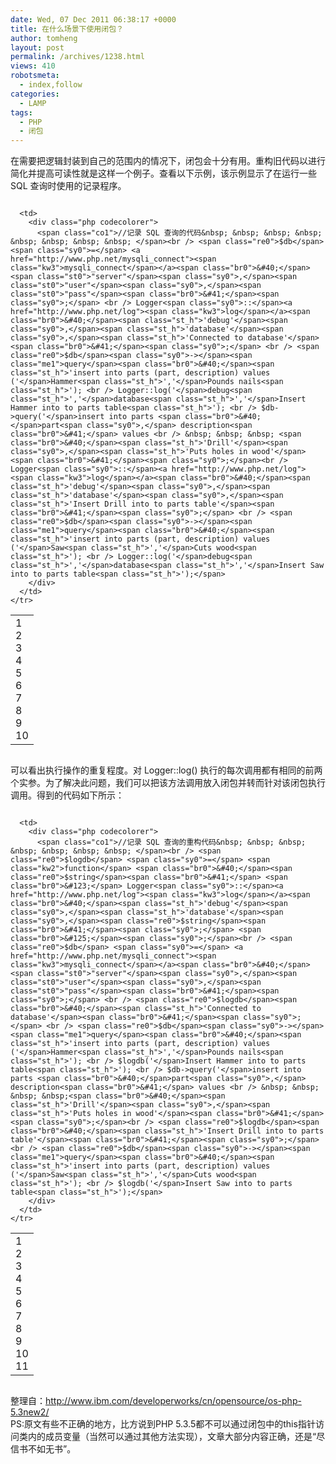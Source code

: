 ```yaml
---
date: Wed, 07 Dec 2011 06:38:17 +0000
title: 在什么场景下使用闭包？
author: tomheng
layout: post
permalink: /archives/1238.html
views: 410
robotsmeta:
  - index,follow
categories:
  - LAMP
tags:
  - PHP
  - 闭包
---
```

在需要把逻辑封装到自己的范围内的情况下，闭包会十分有用。重构旧代码以进行简化并提高可读性就是这样一个例子。查看以下示例，该示例显示了在运行一些 SQL 查询时使用的记录程序。

<div class="codecolorer-container php blackboard" style="overflow:auto;white-space:nowrap;">
  <table cellspacing="0" cellpadding="0">
    <tr>
      <td class="line-numbers">
        <div>
          1<br />2<br />3<br />4<br />5<br />6<br />7<br />8<br />9<br />10<br />
        </div>
      </td>
      
      <td>
        <div class="php codecolorer">
          <span class="co1">//记录 SQL 查询的代码&nbsp; &nbsp; &nbsp; &nbsp; &nbsp; &nbsp; &nbsp; &nbsp; </span><br /> <span class="re0">$db</span> <span class="sy0">=</span> <a href="http://www.php.net/mysqli_connect"><span class="kw3">mysqli_connect</span></a><span class="br0">&#40;</span><span class="st0">"server"</span><span class="sy0">,</span><span class="st0">"user"</span><span class="sy0">,</span><span class="st0">"pass"</span><span class="br0">&#41;</span><span class="sy0">;</span> <br /> Logger<span class="sy0">::</span><a href="http://www.php.net/log"><span class="kw3">log</span></a><span class="br0">&#40;</span><span class="st_h">'debug'</span><span class="sy0">,</span><span class="st_h">'database'</span><span class="sy0">,</span><span class="st_h">'Connected to database'</span><span class="br0">&#41;</span><span class="sy0">;</span> <br /> <span class="re0">$db</span><span class="sy0">-></span><span class="me1">query</span><span class="br0">&#40;</span><span class="st_h">'insert into parts (part, description) values ('</span>Hammer<span class="st_h">','</span>Pounds nails<span class="st_h">'); <br /> Logger::log('</span>debug<span class="st_h">','</span>database<span class="st_h">','</span>Insert Hammer into to parts table<span class="st_h">'); <br /> $db->query('</span>insert into parts <span class="br0">&#40;</span>part<span class="sy0">,</span> description<span class="br0">&#41;</span> values <br /> &nbsp; &nbsp; &nbsp; <span class="br0">&#40;</span><span class="st_h">'Drill'</span><span class="sy0">,</span><span class="st_h">'Puts holes in wood'</span><span class="br0">&#41;</span><span class="sy0">;</span><br /> Logger<span class="sy0">::</span><a href="http://www.php.net/log"><span class="kw3">log</span></a><span class="br0">&#40;</span><span class="st_h">'debug'</span><span class="sy0">,</span><span class="st_h">'database'</span><span class="sy0">,</span><span class="st_h">'Insert Drill into to parts table'</span><span class="br0">&#41;</span><span class="sy0">;</span> <br /> <span class="re0">$db</span><span class="sy0">-></span><span class="me1">query</span><span class="br0">&#40;</span><span class="st_h">'insert into parts (part, description) values ('</span>Saw<span class="st_h">','</span>Cuts wood<span class="st_h">'); <br /> Logger::log('</span>debug<span class="st_h">','</span>database<span class="st_h">','</span>Insert Saw into to parts table<span class="st_h">');</span>
        </div>
      </td>
    </tr>
  </table>
</div>

可以看出执行操作的重复程度。对 Logger::log() 执行的每次调用都有相同的前两个实参。为了解决此问题，我们可以把该方法调用放入闭包并转而针对该闭包执行调用。得到的代码如下所示：

<div class="codecolorer-container php blackboard" style="overflow:auto;white-space:nowrap;">
  <table cellspacing="0" cellpadding="0">
    <tr>
      <td class="line-numbers">
        <div>
          1<br />2<br />3<br />4<br />5<br />6<br />7<br />8<br />9<br />10<br />11<br />
        </div>
      </td>
      
      <td>
        <div class="php codecolorer">
          <span class="co1">//记录 SQL 查询的重构代码&nbsp; &nbsp; &nbsp; &nbsp; &nbsp; &nbsp; &nbsp; </span><br /> <span class="re0">$logdb</span> <span class="sy0">=</span> <span class="kw2">function</span> <span class="br0">&#40;</span><span class="re0">$string</span><span class="br0">&#41;</span> <span class="br0">&#123;</span> Logger<span class="sy0">::</span><a href="http://www.php.net/log"><span class="kw3">log</span></a><span class="br0">&#40;</span><span class="st_h">'debug'</span><span class="sy0">,</span><span class="st_h">'database'</span><span class="sy0">,</span><span class="re0">$string</span><span class="br0">&#41;</span><span class="sy0">;</span> <span class="br0">&#125;</span><span class="sy0">;</span><br /> <span class="re0">$db</span> <span class="sy0">=</span> <a href="http://www.php.net/mysqli_connect"><span class="kw3">mysqli_connect</span></a><span class="br0">&#40;</span><span class="st0">"server"</span><span class="sy0">,</span><span class="st0">"user"</span><span class="sy0">,</span><span class="st0">"pass"</span><span class="br0">&#41;</span><span class="sy0">;</span> <br /> <span class="re0">$logdb</span><span class="br0">&#40;</span><span class="st_h">'Connected to database'</span><span class="br0">&#41;</span><span class="sy0">;</span> <br /> <span class="re0">$db</span><span class="sy0">-></span><span class="me1">query</span><span class="br0">&#40;</span><span class="st_h">'insert into parts (part, description) values ('</span>Hammer<span class="st_h">','</span>Pounds nails<span class="st_h">'); <br /> $logdb('</span>Insert Hammer into to parts table<span class="st_h">'); <br /> $db->query('</span>insert into parts <span class="br0">&#40;</span>part<span class="sy0">,</span> description<span class="br0">&#41;</span> values <br /> &nbsp; &nbsp; &nbsp; &nbsp;<span class="br0">&#40;</span><span class="st_h">'Drill'</span><span class="sy0">,</span><span class="st_h">'Puts holes in wood'</span><span class="br0">&#41;</span><span class="sy0">;</span><br /> <span class="re0">$logdb</span><span class="br0">&#40;</span><span class="st_h">'Insert Drill into to parts table'</span><span class="br0">&#41;</span><span class="sy0">;</span> <br /> <span class="re0">$db</span><span class="sy0">-></span><span class="me1">query</span><span class="br0">&#40;</span><span class="st_h">'insert into parts (part, description) values ('</span>Saw<span class="st_h">','</span>Cuts wood<span class="st_h">'); <br /> $logdb('</span>Insert Saw into to parts table<span class="st_h">');</span>
        </div>
      </td>
    </tr>
  </table>
</div>

整理自：http://www.ibm.com/developerworks/cn/opensource/os-php-5.3new2/  
PS:原文有些不正确的地方，比方说到PHP 5.3.5都不可以通过闭包中的this指针访问类内的成员变量（当然可以通过其他方法实现），文章大部分内容正确，还是“尽信书不如无书”。
